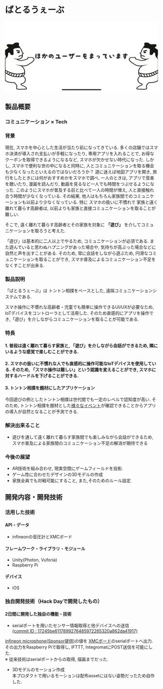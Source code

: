 # ばとるうぇーぶ

[![ばとるうぇーぶ](Images/image.png)](https://youtu.be/0dlm9K76f3A)

## 製品概要
### コミュニケーション ×  Tech

### 背景
現在, スマホを中心とした生活が当たり前になってきている. 多くの店舗ではスマホ決済が導入され支払いが手軽になったり, 専用アプリを入れることで, お得なクーポンを取得できるようになるなど, スマホが欠かせない時代になった.
しかし, スマホで便利な世の中になると同時に, 人とコミュニケーションを取る機会も少なくなったといえるのではないだろうか？
道に迷えば地図アプリを開き, 旅行をしたときには何がおすすめかをスマホで調べ, 一人のときは, アプリで音楽を聴いたり, 漫画を読んだり, 動画を見るなど一人でも時間をつぶせるようになった. このようにスマホが普及する前と比べて一人の時間が増え, 人と直接触れ合う時間が少なくなっている. その結果, 他人はもちろん家族間でのコミュニケーションも以前より少なくなっている. 特に スマホの扱いに不慣れで 家族と遠く離れて暮らす高齢者は, 以前よりも家族と直接コミュニケーションを取ることが難しい.

そこで, 遠く離れて暮らす高齢者とその家族を対象に **「遊び」** を介してコミュニケーションを取ろうと考えた.

「遊び」は基本的に二人以上でやるため, コミュニケーションが必須である.  また遊んでいると思わぬハプニングがあった場合や, 気持ちが高ぶった場合などに自然と声を出すことがある. そのため, 常に会話をしながら遊ぶため, 円滑なコミュニケーションを取ることができ, スマホ普及によるコミュニケーション不足をなくすことが出来る.

### 製品説明
「ばとるうぇーぶ」は トントン相撲をベースとした, 遠隔コミュニケーションシステムである.

スマホ操作に不慣れな高齢者・児童でも簡単に操作できるUI/UXが必要なため, IoTデバイスをコントローラとして活用した. そのため直感的にアプリを操作でき,「遊び」を介しながらコミュニケーションを取ることが可能である.

### 特長

#### 1. 普段は遠く離れて暮らす家族と, 「遊び」を介しながら会話ができるため, 隣にいるような感覚で楽しむことができる.

#### 2. スマホの扱いに不慣れな人でも直感的に操作可能なIoTデバイスを使用している. そのため, 「スマホ操作は難しい」という認識を変えることができ, スマホに対するハードルを下げることができる.

#### 3. トントン相撲を題材にしたアプリケーション

今回遊びの例としたトントン相撲は世代間でも一定のレベルで認知度が高い. そのため, トントン相撲を題材とした[様々なイベント](https://megahouse.co.jp/megatoy/products/item/2535/)が確認できることからアプリの導入が自然となることが予測できる.


### 解決出来ること
* 遊びを通して遠く離れて暮らす家族間でも楽しみながら会話ができるため, スマホ普及による家族間のコミュニケーション不足の解消が期待できる



### 今後の展望
* AR技術を組み合わせ, 現実空間にゲームフィールドを投影.
* ゲーム性に合わせたデザインの3Dモデルの作成
* 家族全員でも対戦可能にすること, また,そのためのルール設定.


## 開発内容・開発技術
### 活用した技術
#### API・データ
* infineonの音圧計とXMCボード

#### フレームワーク・ライブラリ・モジュール
* Unity(Photon, Vuforia)
* Raspberry Pi

#### デバイス
* iOS

### 独自開発技術（Hack Dayで開発したもの）
#### 2日間に開発した独自の機能・技術
* serialポートを用いたセンサー情報取得と他デバイスへの送信<br>
 [(commit ID : 17245be6117899276485972265320a862da41917)](https://github.com/jphacks/FK_1904/commit/17245be6117899276485972265320a862da41917)

 [infineon microphone(Sponsor提供)](https://www.infineon.com/cms/jp/product/sensor/mems-microphones/)の値を [XMCボード](https://www.infineon.com/cms/en/product/evaluation-boards/kit_xmc_2go_xmc1100_v1/)のserialポートへ出力. その出力をRaspberry Piで取得し, IFTTT, IntegromatにPOST送信を可能にした. <br>
 ※ 従来技術はserialポートからの取得, 描画までだった.


* 3Dモデルのモーション作成<br>
 本プロダクトで用いるモーションは配布assetにはない姿勢だったため自作した.
